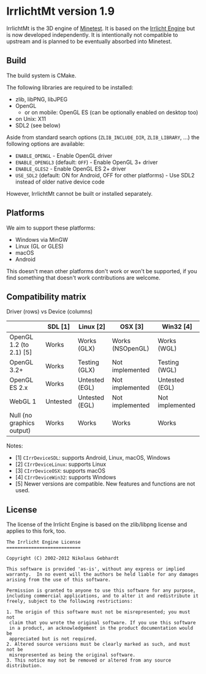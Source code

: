 IrrlichtMt version 1.9
======================

IrrlichtMt is the 3D engine of [Minetest](https://github.com/minetest).
It is based on the [Irrlicht Engine](https://irrlicht.sourceforge.io/) but is now developed independently.
It is intentionally not compatible to upstream and is planned to be eventually absorbed into Minetest.

Build
-----

The build system is CMake.

The following libraries are required to be installed:
* zlib, libPNG, libJPEG
* OpenGL
  * or on mobile: OpenGL ES (can be optionally enabled on desktop too)
* on Unix: X11
* SDL2 (see below)

Aside from standard search options (`ZLIB_INCLUDE_DIR`, `ZLIB_LIBRARY`, ...) the following options are available:
* `ENABLE_OPENGL` - Enable OpenGL driver
* `ENABLE_OPENGL3` (default: `OFF`) - Enable OpenGL 3+ driver
* `ENABLE_GLES2` - Enable OpenGL ES 2+ driver
* `USE_SDL2` (default: ON for Android, OFF for other platforms) - Use SDL2 instead of older native device code

However, IrrlichtMt cannot be built or installed separately.

Platforms
---------

We aim to support these platforms:
* Windows via MinGW
* Linux (GL or GLES)
* macOS
* Android

This doesn't mean other platforms don't work or won't be supported, if you find something that doesn't work contributions are welcome.

Compatibility matrix
--------------------

Driver (rows) vs Device (columns)

|                           | SDL [1]  | Linux [2]      | OSX [3]          | Win32 [4]       |
|---------------------------|----------|----------------|------------------|-----------------|
| OpenGL 1.2 (to 2.1) [5]   | Works    | Works (GLX)    | Works (NSOpenGL) | Works (WGL)     |
| OpenGL 3.2+               | Works    | Testing (GLX)  | Not implemented  | Testing (WGL)   |
| OpenGL ES 2.x             | Works    | Untested (EGL) | Not implemented  | Untested (EGL)  |
| WebGL 1                   | Untested | Untested (EGL) | Not implemented  | Not implemented |
| Null (no graphics output) | Works    | Works          | Works            | Works           |

Notes:

* [1] `CIrrDeviceSDL`: supports Android, Linux, macOS, Windows
* [2] `CIrrDeviceLinux`: supports Linux
* [3] `CIrrDeviceOSX`: supports macOS
* [4] `CIrrDeviceWin32`: supports Windows
* [5] Newer versions are compatible. New features and functions are not used.


License
-------

The license of the Irrlicht Engine is based on the zlib/libpng license and applies to this fork, too.

	The Irrlicht Engine License
	===========================

	Copyright (C) 2002-2012 Nikolaus Gebhardt

	This software is provided 'as-is', without any express or implied
	warranty.  In no event will the authors be held liable for any damages
	arising from the use of this software.

	Permission is granted to anyone to use this software for any purpose,
	including commercial applications, and to alter it and redistribute it
	freely, subject to the following restrictions:

	1. The origin of this software must not be misrepresented; you must not
	 claim that you wrote the original software. If you use this software
	 in a product, an acknowledgement in the product documentation would be
	 appreciated but is not required.
	2. Altered source versions must be clearly marked as such, and must not be
	 misrepresented as being the original software.
	3. This notice may not be removed or altered from any source distribution.
